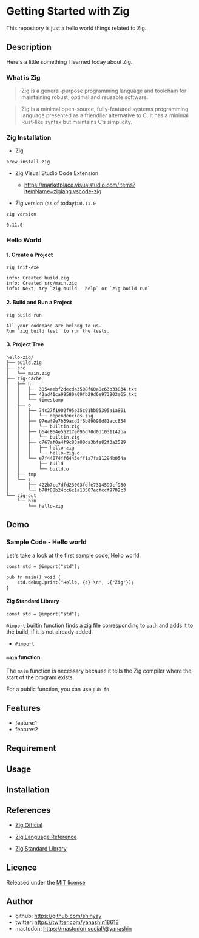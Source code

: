 # Getting Started with Zig

This repository is just a hello world things related to Zig.

## Description

Here's a little something I learned today about Zig.

### What is Zig

> Zig is a general-purpose programming language and toolchain for maintaining robust, optimal and reusable software.

> Zig is a minimal open-source, fully-featured systems programming language presented as a friendlier alternative to C. It has a minimal Rust-like syntax but maintains C’s simplicity.

### Zig Installation

- Zig

```shell
brew install zig
```

- Zig Visual Studio Code Extension
  - <https://marketplace.visualstudio.com/items?itemName=ziglang.vscode-zig>

- Zig version (as of today): `0.11.0`

```shell
zig version

0.11.0
```

### Hello World

#### 1. Create a Project

```shell
zig init-exe
```

```shell
info: Created build.zig
info: Created src/main.zig
info: Next, try `zig build --help` or `zig build run`
```

#### 2. Build and Run a Project

```shell
zig build run
```

```shell
All your codebase are belong to us.
Run `zig build test` to run the tests.
```

#### 3. Project Tree

```shell
hello-zig/
├── build.zig
├── src
│   └── main.zig
├── zig-cache
│   ├── h
│   │   ├── 3054aebf2decda3508f60a8c63b33834.txt
│   │   ├── 42ad41ca99580a09fb29d6e973803a65.txt
│   │   └── timestamp
│   ├── o
│   │   ├── 74c27f1902f95e35c91bb05395a1a801
│   │   │   └── dependencies.zig
│   │   ├── 97eaf9e7b39acd2f6b89098d81acc854
│   │   │   └── builtin.zig
│   │   ├── b64c864e55217e095d70d0d1031142ba
│   │   │   └── builtin.zig
│   │   ├── c767af0a4f9c83a00da3bfe82f3a2529
│   │   │   ├── hello-zig
│   │   │   └── hello-zig.o
│   │   └── e7f44074ff6445eff1a7fa11294b054a
│   │       ├── build
│   │       └── build.o
│   ├── tmp
│   └── z
│       ├── 422b7cc7dfd23003fdfe7314599cf950
│       └── b78f88b24cc6c1a13507ecfccf9702c3
└── zig-out
    └── bin
        └── hello-zig
```

## Demo

### Sample Code - Hello world

Let's take a look at the first sample code, Hello world.

```zig
const std = @import("std");

pub fn main() void {
    std.debug.print("Hello, {s}!\n", .{"Zig"});
}
```

#### Zig Standard Library

```zig
const std = @import("std");
```

`@import` builtin function finds a zig file corresponding to `path` and adds it to the build, if it is not already added.

- [`@import`](https://ziglang.org/documentation/0.11.0/#import)

#### `main` function

The `main` function is necessary because it tells the Zig compiler where the start of the program exists.

For a public function, you can use `pub fn`

## Features

- feature:1
- feature:2

## Requirement

## Usage

## Installation

## References

- [Zig Official](https://ziglang.org/)

- [Zig Language Reference](https://ziglang.org/documentation/0.11.0/)

- [Zig Standard Library](https://ziglang.org/documentation/master/std/#A;std)

## Licence

Released under the [MIT license](https://gist.githubusercontent.com/shinyay/56e54ee4c0e22db8211e05e70a63247e/raw/34c6fdd50d54aa8e23560c296424aeb61599aa71/LICENSE)

## Author

- github: <https://github.com/shinyay>
- twitter: <https://twitter.com/yanashin18618>
- mastodon: <https://mastodon.social/@yanashin>
